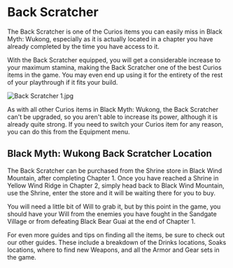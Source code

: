 # Back Scratcher

The Back Scratcher is one of the Curios items you can easily miss in Black Myth: Wukong, especially as it is actually located in a chapter you have already completed by the time you have access to it. 

With the Back Scratcher equipped, you will get a considerable increase to your maximum stamina, making the Back Scratcher one of the best Curios items in the game. You may even end up using it for the entirety of the rest of your playthrough if it fits your build. 

![Back Scratcher 1.jpg](https://oyster.ignimgs.com/mediawiki/apis.ign.com/black-myth-wukong/9/92/Back_Scratcher_1.jpg)

As with all other Curios items in Black Myth: Wukong, the Back Scratcher can't be upgraded, so you aren't able to increase its power, although it is already quite strong. If you need to switch your Curios item for any reason, you can do this from the Equipment menu. 

## Black Myth: Wukong Back Scratcher Location

The Back Scratcher can be purchased from the Shrine store in Black Wind Mountain, after completing Chapter 1. Once you have reached a Shrine in Yellow Wind Ridge in Chapter 2, simply head back to Black Wind Mountain, use the Shrine, enter the store and it will be waiting there for you to buy. 

You will need a little bit of Will to grab it, but by this point in the game, you should have your Will from the enemies you have fought in the Sandgate Village or from defeating Black Bear Guai at the end of Chapter 1. 

For even more guides and tips on finding all the items, be sure to check out our other guides. These include a breakdown of the Drinks locations, Soaks locations, where to find new Weapons, and all the Armor and Gear sets in the game. 
